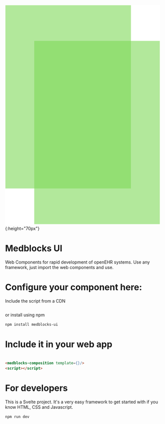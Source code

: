 ![medblocks ui logo](./public/medblocks-ui.svg){:height="70px"}

# Medblocks UI
Web Components for rapid development of openEHR systems. Use any framework, just import the web components and use.

# Configure your component here:
Include the script from a CDN
```

```
or install using npm
```sh
npm install medblocks-ui
```

# Include it in your web app

```html

<medblocks-composition template={}/>
<script></script>

```


# For developers
This is a Svelte project. It's a very easy framework to get started with if you know HTML, CSS and Javascript. 
```
npm run dev
```